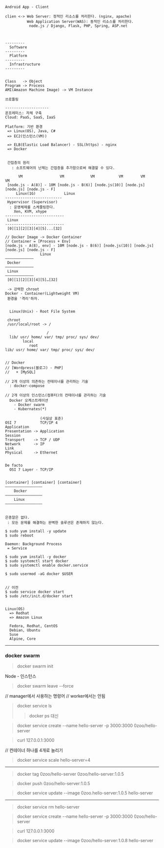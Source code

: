 ```
Android App - Client

clien <-> Web Server: 정적인 리소스를 처리한다. (nginx, apache)
          Web Application Server(WAS): 동적인 리소스를 처리한다.
           node.js / Django, Flask, PHP, Spring, ASP.net



---------
  Software
---------
  Platform
---------
  Infrastructure 
---------


Class   -> Object
Program -> Process
AMI(Amazon Machine Image) -> VM Instance

쓰로틀링

--------------------
온프레미스: 자체 구축
Cloud: PaaS, SaaS, IaaS

Platform: 기반 환경
 => Linux(OS), Java, C#
 => EC2(인스턴스(VM))

 => ELB(Elastic Load Balancer) - SSL(https) - nginx
 => Docker


 간접층의 원리
   : 소프트웨어의 난제는 간접층을 추가함으로써 해결할 수 있다.

      VM                 VM            VM           VM        VM         VM
 [node.js - A(8)] - 10M [node.js - B(6)] [node.js(10)] [node.js] [node.js] [node.js - F]
     Linux(1G)             Linux  
--------------------------
 Hypervisor (Supervisor)
  : 운영체제를 스케줄링한다.
    Xen, KVM, xhype
---------------------------
 Linux  
---------------------------
 [0][1][2][3][4][5]...[32]

// Docker Image -> Docker Container
// Container = [Process + Env]
[node.js - A(8), env] - 10M [node.js - B(6)] [node.js(10)] [node.js] [node.js] [node.js - F]
                Linux
—————————————
 Docker
—————————————
 Linux  
—————————————
 [0][1][2][3][4][5]…[32]

 -> 강력한 chroot
Docker - Container(Lightweight VM)
 환경을 '격리'하자.


  Linux(Unix) - Root File System

 chroot
 /usr/local/root -> /

                   /
  lib/ usr/ home/ var/ tmp/ proc/ sys/ dev/           
        local
           root
lib/ usr/ home/ var/ tmp/ proc/ sys/ dev/


```

```
// Docker
// [Wordpress(블로그) - PHP]
//   + [MySQL]

// 2개 이상의 의존하는 컨테이너를 관리하는 기술
  : docker-compose

// 2개 이상의 인스턴스(컴퓨터)의 컨테이너를 관리하는 기술
  Docker 오케스트레이션
    - Docker swarm
    - Kubernates(*)

                (사실상 표준)
OSI 7           TCP/IP 4
Application
Presentation -> Application
Session
Transport    -> TCP / UDP
Network      -> IP
Link 
Physical     -> Ethernet


De facto
  OSI 7 Layer - TCP/IP


[container] [container] [container]
—————————————————
    Docker
—————————————————
    Linux
—————————————————   


은총알은 없다.
 : 모든 문제를 해결하는 완벽한 솔루션은 존재하지 않는다.
```

```
$ sudo yum install -y update
$ sudo reboot

Daemon: Background Process
 = Service

$ sudo yum install -y docker
$ sudo systemctl start docker
$ sudo systemctl enable docker.service

$ sudo usermod -aG docker $USER


// 이전
$ sudo service docker start
$ sudo /etc/init.d/docker start


Linux(OS)
  => Redhat
  => Amazon Linux

  Fedora, Redhat, CentOS
  Debian, Ubuntu
  Suse
  Alpine, Core
```



--------------

### docker swarm

> docker swarm init


Node - 인스턴스



> docker swarm leave --force



// manager에서 사용하는 명령어 
// worker에서는 안됨
> docker service ls
>> docker ps 대신


> docker service create --name hello-server -p 3000:3000 0zoo/hello-server

> curl 127.0.0.1:3000


// 컨테이너 하나를 4개로 늘리기
> docker service scale hello-server=4




---

> docker tag 0zoo/hello-server 0zoo/hello-server:1.0.5

> docker push 0zoo/hello-server:1.0.5

> docker service update --image 0zoo.hello-server:1.0.5 hello-server


---

> docker service rm hello-server

> docker service create --name hello-server -p 3000:3000 0zoo/hello-server

> curl 127.0.0.1:3000

> docker service update --image 0zoo/hello-server:1.0.8 hello-server

